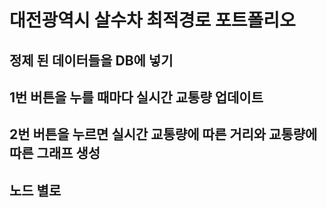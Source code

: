 # 대전광역시 살수차 최적경로 포트폴리오

## 정제 된 데이터들을 DB에 넣기

## 1번 버튼을 누를 때마다 실시간 교통량 업데이트

## 2번 버튼을 누르면 실시간 교통량에 따른 거리와 교통량에 따른 그래프 생성

## 노드 별로 
